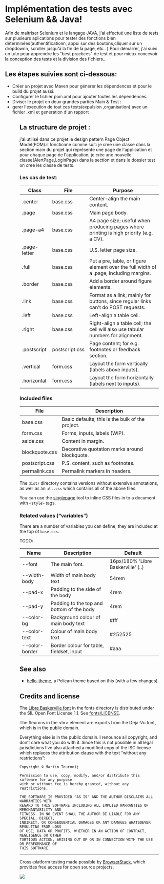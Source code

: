 Implémentation des tests avec Selenium && Java!
===========

Afin de maitriser Selenium et le langage JAVA, j'ai effectué une liste de tests sur plusieurs aplications pour tester des fonctions bien déterminées(authentificationn, 
appui sur des boutons,cliquer sur un dropdownn, scroller jusqu'à la fin de la page, etc.. )
Pour démarrer, j'ai suivi un tuto pour apprendre les "best practices" de test et pour mieux concevoir la conception des tests et la division des fichiers..

Les étapes suivies sont ci-dessous: 
-----------------------------------------------------


<ul> 
    <li> Créer un projet avec Maven pour générer les dépendences et pour le build du projet aussi.</li>
    <li> Configurer le fichier pom.xml pour ajouter toutes les dépendences.</li>
    <li> Diviser le projet en deux grandes parties Main & Test :  </li>
    <li> gerer l'execution de tout ces tests(expulsion ,organisation) avec un fichier .xml et generation d'un rapport  </li>
<ul/>


La structure de projet  : 
-----------------------------------------------------
j'ai utilisé dans ce projet le design pattern Page Object Model(POM).il fonctionne comme suit:
je cree une classe dans la section main du projet qui représente une page de l'application et pour chaque page de l'application, je crée une nouvelle classe(AlertPage,LoginPage) dans la section et dans le dossier test on cree les classe de tests.

### Les cas de test:

| Class        | File           | Purpose                                                                                |
| ------------ | -------------- | -------------------------------------------------------------------------------------- |
| .center      | base.css       | Center-align the main content.                                                         |
| .page        | base.css       | Main page body.                                                                        |
| .page-a4     | base.css       | A4 page size; useful when producing pages where printing is high priority (e.g. a CV). |
| .page-letter | base.css       | U.S. letter page size.                                                                 |
| .full        | base.css       | Put a pre, table, or figure element over the full width of a .page, including margins. |
| .border      | base.css       | Add a border around figure elements.                                                   |
| .link        | base.css       | Format as a link; mainly for buttons, since regular links can't do POST requests.      |
| .left        | base.css       | Left-align a table cell.                                                               |
| .right       | base.css       | Right-align a table cell; the cell will also use tabular numbers for alignment.        |
| .postscript  | postscript.css | Page content; for e.g. footnotes or feedback section.                                  |
| .vertical    | form.css       | Layout the form vertically (labels above inputs).                                      |
| .horizontal  | form.css       | Layout the form horizontally (labels next to inputs).                                  |

### Included files

| File           | Description                                      |
| -------------- | ------------------------------------------------ |
| base.css       | Basic defaults; this is the bulk of the project. |
| form.css       | Forms, inputs, labels (WIP).                     |
| aside.css      | Content in margin.                               |
| blockquote.css | Decorative quotation marks around blockquote.    |
| postscript.css | P.S. content, such as footnotes.                 |
| permalink.css  | Permalink markers in headers.                    |

The `dist/` directory contains versions without extensive annotations, as well
as an `all.css` which contains all of the above files.

You can use the [singlepage](https://github.com/arp242/singlepage) tool to
inline CSS files in to a document with `<style>` tags.

### Related values (“variables”)

There are a number of variables you can define, they are included at the top of
`base.css`.

TODO:

| Name           | Description                               | Default                            |
| -------------- | ----------------------------------------- | ---------------------------------- |
| --font         | The main font.                            | 16px/180% 'Libre Baskerville' (..) |
| --width-body   | Width of main body text                   | 54rem                              |
| --pad-x        | Padding to the side of the body           | 4rem                               |
| --pad-y        | Padding to the top and bottom of the body | 4rem                               |
| --color-bg     | Background colour of main body text       | #fff                               |
| --color-text   | Colour of main body text                  | #252525                            |
| --color-border | Border colour for table, fieldset, input  | #aaa                               |


See also
--------

- [hello-theme](https://bitbucket.org/jboy1/hello-theme/src/master/), a Pelican
  theme based on this (with a few changes).

Credits and license
-------------------

The [Libre Baskerville font](https://github.com/impallari/Libre-Baskerville) in
the fonts directory is distributed under the SIL Open Font License 1.1. See
[fonts/LICENSE](fonts/LICENSE).

The fleurons in the &lt;hr&gt; element are exports from the Deja-Vu font, which
is in the public domain.

<!--
<aside>In my country of The Netherlands it’s not clear if it’s possible to place works in the public domain,
	<a href="https://www.iusmentis.com/auteursrecht/publiekdomein/#plaatsen">see this article</a>.
</aside>
-->
Everything else is in the public domain. I renounce all copyright, and don’t
care what you do with it. Since this is not possible in all legal jurisdictions
I’ve also attached a modified copy of the ISC license which replaces the
attribution clause with the text “without any restrictions”:

	Copyright © Martin Tournoij

	Permission to use, copy, modify, and/or distribute this software for any purpose
	with or without fee is hereby granted, without any restrictions.

	THE SOFTWARE IS PROVIDED "AS IS" AND THE AUTHOR DISCLAIMS ALL WARRANTIES WITH
	REGARD TO THIS SOFTWARE INCLUDING ALL IMPLIED WARRANTIES OF MERCHANTABILITY AND
	FITNESS. IN NO EVENT SHALL THE AUTHOR BE LIABLE FOR ANY SPECIAL, DIRECT,
	INDIRECT, OR CONSEQUENTIAL DAMAGES OR ANY DAMAGES WHATSOEVER RESULTING FROM LOSS
	OF USE, DATA OR PROFITS, WHETHER IN AN ACTION OF CONTRACT, NEGLIGENCE OR OTHER
	TORTIOUS ACTION, ARISING OUT OF OR IN CONNECTION WITH THE USE OR PERFORMANCE OF
	THIS SOFTWARE.

---

Cross-platform testing made possible by
[BrowserStack](https://www.browserstack.com/), which provides free access for
open source projects.

[![](https://arp242.github.io/hello-css/.browserstack.svg)](https://www.browserstack.com/)

<!--
<div class="postscript">
	<strong>Footnotes</strong>
	<ol>
		<li id="fn-1"><p>In my view it’s often better to just copy/paste and modify things, especially when it’s not
			inherently complex (like CSS), rather than spending a lot of effort on making it generic, as making software
			more generic often comes at the price of increased complexity, maintains burden, and tend to make things
			<em>less</em> flexible overall.</p></li>
	</ol>
</div>
-->
